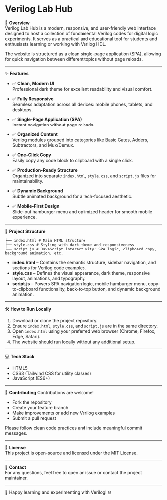 # Verilog Lab Hub

📖 **Overview**  
Verilog Lab Hub is a modern, responsive, and user-friendly web interface designed to host a collection of fundamental Verilog codes for digital logic experiments. It serves as a practical and educational tool for students and enthusiasts learning or working with Verilog HDL.

The website is structured as a clean single-page application (SPA), allowing for quick navigation between different topics without page reloads.

---

✨ **Features**
- ✅ **Clean, Modern UI**  
  Professional dark theme for excellent readability and visual comfort.

- ✅ **Fully Responsive**  
  Seamless adaptation across all devices: mobile phones, tablets, and desktops.

- ✅ **Single-Page Application (SPA)**  
  Instant navigation without page reloads.

- ✅ **Organized Content**  
  Verilog modules grouped into categories like Basic Gates, Adders, Subtractors, and Mux/Demux.

- ✅ **One-Click Copy**  
  Easily copy any code block to clipboard with a single click.

- ✅ **Production-Ready Structure**  
  Organized into separate `index.html`, `style.css`, and `script.js` files for maintainability.

- ✅ **Dynamic Background**  
  Subtle animated background for a tech-focused aesthetic.

- ✅ **Mobile-First Design**  
  Slide-out hamburger menu and optimized header for smooth mobile experience.

---

🚀 **Project Structure**
```
├── index.html # Main HTML structure
├── style.css # Styling with dark theme and responsiveness
└── script.js # JavaScript interactivity: SPA logic, clipboard copy, background animation, etc.
```

- **index.html** – Contains the semantic structure, sidebar navigation, and sections for Verilog code examples.  
- **style.css** – Defines the visual appearance, dark theme, responsive layout, animations, and typography.  
- **script.js** – Powers SPA navigation logic, mobile hamburger menu, copy-to-clipboard functionality, back-to-top button, and dynamic background animation.

---

🛠️ **How to Run Locally**
1. Download or clone the project repository.  
2. Ensure `index.html`, `style.css`, and `script.js` are in the same directory.  
3. Open `index.html` using your preferred web browser (Chrome, Firefox, Edge, Safari).  
4. The website should run locally without any additional setup.

---

💻 **Tech Stack**
- HTML5  
- CSS3 (Tailwind CSS for utility classes)  
- JavaScript (ES6+)

---

🔧 **Contributing**
Contributions are welcome!  
- Fork the repository  
- Create your feature branch  
- Make improvements or add new Verilog examples  
- Submit a pull request  

Please follow clean code practices and include meaningful commit messages.

---

📄 **License**  
This project is open-source and licensed under the MIT License.

---

🎯 **Contact**  
For any questions, feel free to open an issue or contact the project maintainer.

---

🚀 Happy learning and experimenting with Verilog! 🌐
